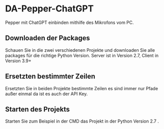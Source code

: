 # DA-Pepper-ChatGPT
Pepper mit ChatGPT einbinden mithilfe des Mikrofons vom PC.

## Downloaden der Packages
Schauen Sie in die zwei verschiedenen Projekte und downloaden Sie  alle packages für die richtige Python Version.
Server ist in Version 2.7, Client in Version 3.9+

## Ersetzten bestimmter Zeilen
Ersetzten Sie in beiden Projekte bestimmte Zeilen es sind immer nur Pfade außer einmal da ist es auch der API Key.

## Starten des Projekts
Starten Sie zum Beispiel in der CMD das Projekt in der Python Version 2.7 .
